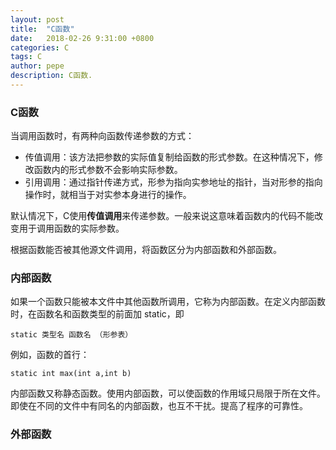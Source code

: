 ```yaml
---
layout: post
title:  "C函数"
date:   2018-02-26 9:31:00 +0800
categories: C
tags: C
author: pepe
description: C函数.
---
```


### **C函数**

当调用函数时，有两种向函数传递参数的方式：

* 传值调用：该方法把参数的实际值复制给函数的形式参数。在这种情况下，修改函数内的形式参数不会影响实际参数。
* 引用调用：通过指针传递方式，形参为指向实参地址的指针，当对形参的指向操作时，就相当于对实参本身进行的操作。

默认情况下，C使用**传值调用**来传递参数。一般来说这意味着函数内的代码不能改变用于调用函数的实际参数。


根据函数能否被其他源文件调用，将函数区分为内部函数和外部函数。
### **内部函数**

如果一个函数只能被本文件中其他函数所调用，它称为内部函数。在定义内部函数时，在函数名和函数类型的前面加 static，即
```
static 类型名 函数名 （形参表）
```
例如，函数的首行：
```
static int max(int a,int b)
```
内部函数又称静态函数。使用内部函数，可以使函数的作用域只局限于所在文件。即使在不同的文件中有同名的内部函数，也互不干扰。提高了程序的可靠性。

### **外部函数**








